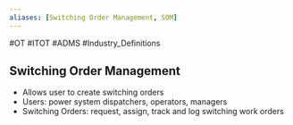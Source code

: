 ```yaml
---
aliases: [Switching Order Management, SOM]
---
```

#OT #ITOT #ADMS #Industry_Definitions 
## Switching Order Management
- Allows user to create switching orders
- Users: power system dispatchers, operators, managers
- Switching Orders: request, assign, track and log switching work orders